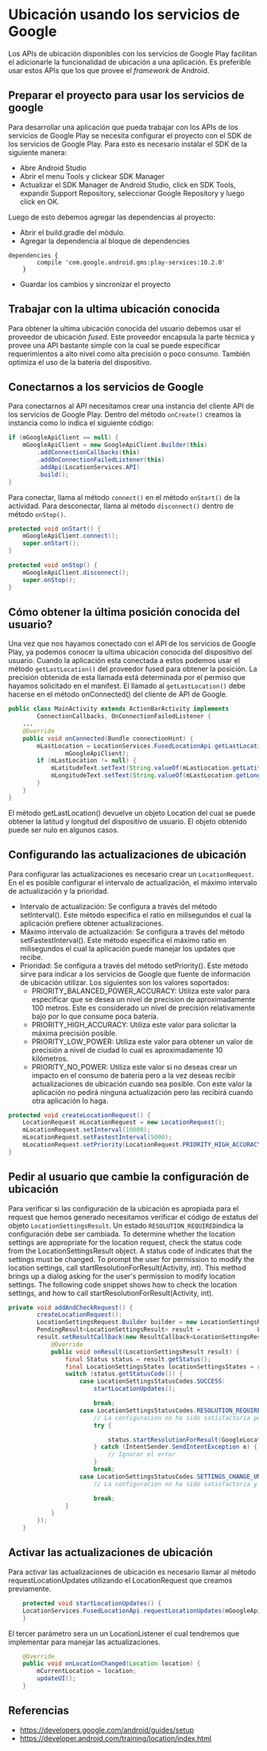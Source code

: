 # Ubicación usando los servicios de Google

Los APIs de ubicación disponibles con los servicios de Google Play facilitan el adicionarle la funcionalidad de ubicación a una aplicación. Es preferible usar estos APIs que los que provee el *framework* de Android.

## Preparar el proyecto para usar los servicios de google
Para desarrollar una aplicación que pueda trabajar con los APIs de los servicios de Google Play se necesita configurar el proyecto con el SDK de los servicios de Google Play. Para esto es necesario instalar el SDK de la siguiente manera:

 - Abre Android Studio
 - Abrir el menu Tools y clickear SDK Manager
 - Actualizar el SDK Manager de Android Studio, click en SDK Tools, expandir Support Repository, seleccionar Google Repository y luego click en OK.

Luego de esto debemos agregar las dependencias al proyecto:

 - Abrir el build.gradle del módulo.
 - Agregar la dependencia al bloque de dependencies
```groovie
dependencies {
        compile 'com.google.android.gms:play-services:10.2.0'
    }
```
 - Guardar los cambios y sincronizar el proyecto

## Trabajar con la ultima ubicación conocida
Para obtener la ultima ubicación conocida del usuario debemos usar el proveedor de ubicación *fused*. Este proveedor encapsula la parte técnica y provee una API bastante simple con la cual se puede especificar requerimientos a alto nivel como alta precisión o poco consumo. También optimiza el uso de la batería del dispositivo.

## Conectarnos a los servicios de Google
Para conectarnos al API necesitamos crear una instancia del cliente API de los servicios de Google Play. Dentro del método `onCreate()` creamos la instancia como lo indica el siguiente código:
```java
if (mGoogleApiClient == null) {
    mGoogleApiClient = new GoogleApiClient.Builder(this)
        .addConnectionCallbacks(this)
        .addOnConnectionFailedListener(this)
        .addApi(LocationServices.API)
        .build();
}
```
Para conectar, llama al método `connect()` en el método `onStart()` de la actividad. Para desconectar, llama al método `disconnect()` dentro de método `onStop()`.
```java
protected void onStart() {
    mGoogleApiClient.connect();
    super.onStart();
}

protected void onStop() {
    mGoogleApiClient.disconnect();
    super.onStop();
}
```

## Cómo obtener la última posición conocida del usuario?
Una vez que nos hayamos conectado con el API de los servicios de Google Play, ya podemos conocer la ultima ubicación conocida del dispositivo del usuario. Cuando la aplicación esta conectada a estos podemos usar el método `getLastLocation()` del proveedor fused para obtener la posición. La precisión obtenida de esta llamada está determinada por el permiso que hayamos solicitado en el manifest.
El llamado al `getLastLocation()` debe hacerse en el método onConnected() del cliente de API de Google.
```java
public class MainActivity extends ActionBarActivity implements
        ConnectionCallbacks, OnConnectionFailedListener {
    ...
    @Override
    public void onConnected(Bundle connectionHint) {
        mLastLocation = LocationServices.FusedLocationApi.getLastLocation(
                mGoogleApiClient);
        if (mLastLocation != null) {
            mLatitudeText.setText(String.valueOf(mLastLocation.getLatitude()));
            mLongitudeText.setText(String.valueOf(mLastLocation.getLongitude()));
        }
    }
}
```
El método getLastLocation() devuelve un objeto Location del cual se puede obtener la latitud y longitud del dispositivo de usuario. El objeto obtenido puede ser nulo en algunos casos.


## Configurando las actualizaciones de ubicación

Para configurar las actualizaciones es necesario crear un `LocationRequest`. En el es posible configurar el intervalo de actualización, el máximo intervalo de actualización y la prioridad.

 - Intervalo de actualización: Se configura a través del método setInterval(). Este método especifica el ratio en milisegundos el cual la aplicación prefiere obtener actualizaciones. 
 - Máximo intervalo de actualización: Se configura a través del método setFastestInterval(). Este método especifica el máximo ratio en milisegundos el cual la aplicación puede manejar los updates que recibe.
 - Prioridad: Se configura a través del método setPriority(). Este método sirve para indicar a los servicios de Google que fuente de información de ubicación utilizar.
Los siguientes son los valores soportados:
	 - PRIORITY_BALANCED_POWER_ACCURACY: Utiliza este valor para especificar que se desea un nivel de precision de aproximadamente 100 metros. Este es considerado un nivel de precisión relativamente bajo por lo que consume poca batería.
	 - PRIORITY_HIGH_ACCURACY: Utiliza este valor para solicitar la máxima precisión posible. 
	 - PRIORITY_LOW_POWER: Utiliza este valor para obtener un valor de precisión a nivel de ciudad lo cual es aproximadamente 10 kilómetros.
	 - PRIORITY_NO_POWER: Utiliza este valor si no deseas crear un impacto en el consumo de batería pero a la vez deseas recibir actualizaciones de ubicación cuando sea posible. Con este valor la aplicación no pedirá ninguna actualización pero las recibirá cuando otra aplicación lo haga.
```java
protected void createLocationRequest() {
    LocationRequest mLocationRequest = new LocationRequest();
    mLocationRequest.setInterval(10000);
    mLocationRequest.setFastestInterval(5000);
    mLocationRequest.setPriority(LocationRequest.PRIORITY_HIGH_ACCURACY);
}
```

## Pedir al usuario que cambie la configuración de ubicación
Para verificar si las configuración de la ubicación es apropiada para el request que hemos generado necesitamos verificar el código de estatus del objeto `LocationSettingsResult`. Un estado `RESOLUTION_REQUIRED`indica la configuración debe ser cambiada.
To determine whether the location settings are appropriate for the location request, check the status code from the LocationSettingsResult object. A status code of indicates that the settings must be changed. To prompt the user for permission to modify the location settings, call startResolutionForResult(Activity, int). This method brings up a dialog asking for the user's permission to modify location settings. The following code snippet shows how to check the location settings, and how to call startResolutionForResult(Activity, int).

```java
private void addAndCheckRequest() {
        createLocationRequest();
        LocationSettingsRequest.Builder builder = new LocationSettingsRequest.Builder().addLocationRequest(mLocationRequest);
        PendingResult<LocationSettingsResult> result =                LocationServices.SettingsApi.checkLocationSettings(mGoogleApiClient, builder.build());
        result.setResultCallback(new ResultCallback<LocationSettingsResult>() {
            @Override
            public void onResult(LocationSettingsResult result) {
                final Status status = result.getStatus();
                final LocationSettingsStates locationSettingsStates = result.getLocationSettingsStates();
                switch (status.getStatusCode()) {
                    case LocationSettingsStatusCodes.SUCCESS:
                        startLocationUpdates();

                        break;
                    case LocationSettingsStatusCodes.RESOLUTION_REQUIRED:
                        // La configuracion no ha sido satisfactoria pero puede ser arreglada mostrando el siguiente dialogo
                        try {

                            status.startResolutionForResult(GoogleLocationActivity.this, REQUEST_CHECK_SETTINGS);
                        } catch (IntentSender.SendIntentException e) {
                            // Ignorar el error
                        }
                        break;
                    case LocationSettingsStatusCodes.SETTINGS_CHANGE_UNAVAILABLE:
                        // La configuracion no ha sido satisfactoria y no hay nada que hacer por lo que el dialogo no se mostrara

                        break;
                }
            }
        });
    }
```

## Activar las actualizaciones de ubicación
Para activar las actualizaciones de ubicación es necesario llamar al método requestLocationUpdates utilizando el LocationRequest que creamos previamente.

```java
    protected void startLocationUpdates() {        
	LocationServices.FusedLocationApi.requestLocationUpdates(mGoogleApiClient, mLocationRequest, this);
    }
```
El tercer parámetro sera un un LocationListener el cual tendremos que implementar para manejar las actualizaciones.

```java
    @Override
    public void onLocationChanged(Location location) {
        mCurrentLocation = location;
        updateUI();
    }
```

## Referencias

 - https://developers.google.com/android/guides/setup
 - https://developer.android.com/training/location/index.html
